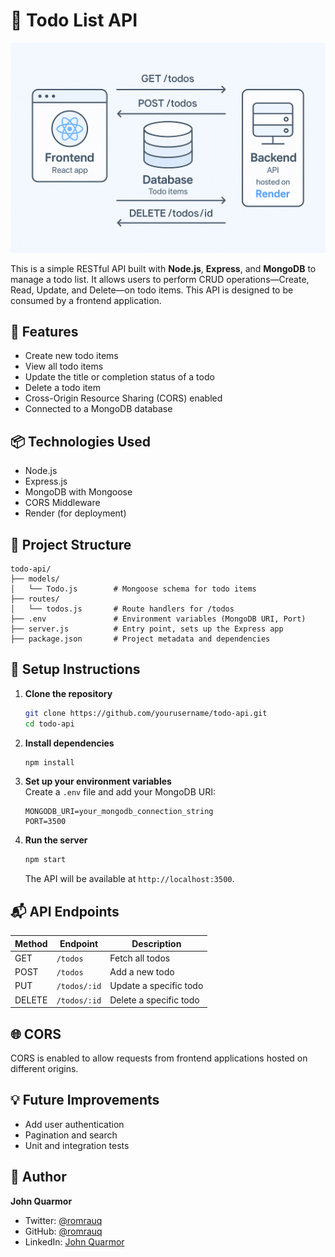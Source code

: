 # 📝 Todo List API

![ ToDo list API system diagram ](./todo-list-api-system-diagram.png)

This is a simple RESTful API built with **Node.js**, **Express**, and **MongoDB** to manage a todo list. It allows users to perform CRUD operations—Create, Read, Update, and Delete—on todo items. This API is designed to be consumed by a frontend application.

## 🚀 Features

-  Create new todo items
-  View all todo items
-  Update the title or completion status of a todo
-  Delete a todo item
-  Cross-Origin Resource Sharing (CORS) enabled
-  Connected to a MongoDB database

## 📦 Technologies Used

-  Node.js
-  Express.js
-  MongoDB with Mongoose
-  CORS Middleware
-  Render (for deployment)

## 📂 Project Structure

```
todo-api/
├── models/
│   └── Todo.js        # Mongoose schema for todo items
├── routes/
│   └── todos.js       # Route handlers for /todos
├── .env               # Environment variables (MongoDB URI, Port)
├── server.js          # Entry point, sets up the Express app
├── package.json       # Project metadata and dependencies
```

## 🔧 Setup Instructions

1. **Clone the repository**

   ```bash
   git clone https://github.com/yourusername/todo-api.git
   cd todo-api
   ```

2. **Install dependencies**

   ```bash
   npm install
   ```

3. **Set up your environment variables**  
   Create a `.env` file and add your MongoDB URI:

   ```
   MONGODB_URI=your_mongodb_connection_string
   PORT=3500
   ```

4. **Run the server**

   ```bash
   npm start
   ```

   The API will be available at `http://localhost:3500`.

## 📬 API Endpoints

| Method | Endpoint     | Description            |
| ------ | ------------ | ---------------------- |
| GET    | `/todos`     | Fetch all todos        |
| POST   | `/todos`     | Add a new todo         |
| PUT    | `/todos/:id` | Update a specific todo |
| DELETE | `/todos/:id` | Delete a specific todo |

## 🌐 CORS

CORS is enabled to allow requests from frontend applications hosted on different origins.

## 💡 Future Improvements

-  Add user authentication
-  Pagination and search
-  Unit and integration tests

## 👤 Author

**John Quarmor**

-  Twitter: [@romrauq](https://twitter.com/romrauq)
-  GitHub: [@romrauq](https://github.com/romrauq)
-  LinkedIn: [John Quarmor](https://linkedin.com/in/johnquarmor)
